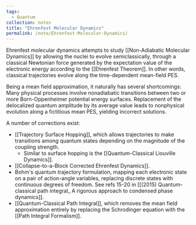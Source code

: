 ```yaml
---
tags:
  - Quantum
collection: notes
title: "Ehrenfest Molecular Dynamics"
permalink: /note/Ehrenfest-Molecular-Dynamics/
---
```

Ehrenfest molecular dynamics attempts to study [[Non-Adiabatic Molecular Dynamics]] by allowing the nuclei to evolve semiclassically, through a classical Newtonian force generated by the expectation value of the electronic energy according to the [[Ehrenfest Theorem]]. In other words, classical trajectories evolve along the time-dependent mean-field PES. 




Being a mean field approximation, it naturally has several shortcomings:
Many physical processes involve nonadiabatic transitions between two or more Born-Oppenheimer potential energy surfaces. Replacement of the delocalized quantum amplitude by its average value leads to nonphysical evolution along a fictitious mean PES, yielding incorrect solutions.


A number of corrections exist:
- [[Trajectory Surface Hopping]], which allows trajectories to make transitions among quantum states depending on the magnitude of the coupling strength.
	- Similar to surface hopping is the [[Quantum-Classical Liouville Dynamics]].
- [[Collapse-to-a-Block Corrected Ehrenfest Dynamics]].
- Bohm's quantum trajectory formulation, mapping each electronic state on a pair of action-angle variables, replacing discrete states with continuous degrees of freedom. See refs 15-20 in [[(2015) Quantum-classical path integral_ A rigorous approach to condensed phase dynamics]].
- [[Quantum-Classical Path Integral]], which removes the mean field approximation entirely by replacing the Schrodinger equation with the [[Path Integral Formalism]]. 